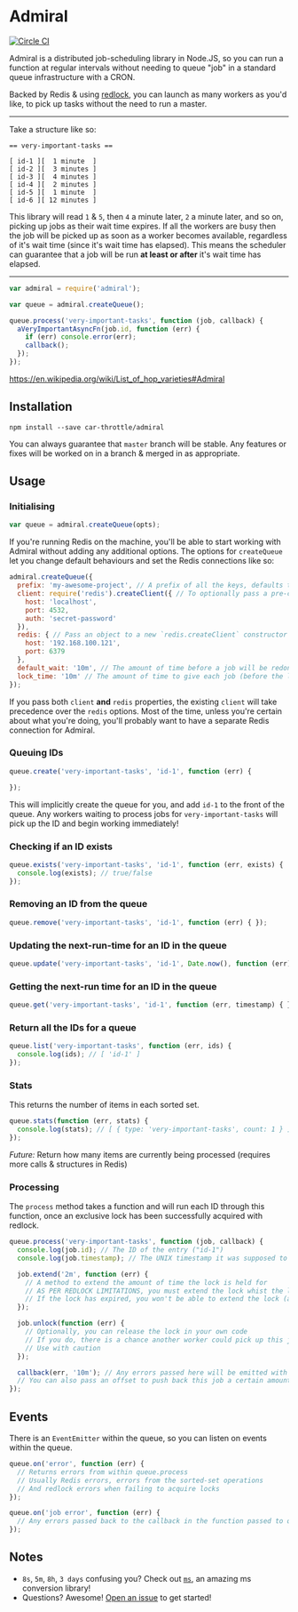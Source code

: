 # Admiral

[![Circle CI](https://circleci.com/gh/car-throttle/admiral/tree/master.svg?style=shield)](https://circleci.com/gh/car-throttle/admiral/tree/master)

Admiral is a distributed job-scheduling library in Node.JS, so you can run a function at regular intervals without
needing to queue "job" in a standard queue infrastructure with a CRON.

Backed by Redis & using [redlock](https://npm.im/redlock), you can launch as many workers as you'd like, to pick up
tasks without the need to run a master.

----

Take a structure like so:

```
== very-important-tasks ==

[ id-1 ][  1 minute  ]
[ id-2 ][  3 minutes ]
[ id-3 ][  4 minutes ]
[ id-4 ][  2 minutes ]
[ id-5 ][  1 minute  ]
[ id-6 ][ 12 minutes ]
```

This library will read `1` & `5`, then `4` a minute later, `2` a minute later, and so on, picking up jobs as their wait
time expires. If all the workers are busy then the job will be picked up as soon as a worker becomes available,
regardless of it's wait time (since it's wait time has elapsed). This means the scheduler can guarantee that a job will
be run **at least or after** it's wait time has elapsed.

----

```js
var admiral = require('admiral');

var queue = admiral.createQueue();

queue.process('very-important-tasks', function (job, callback) {
  aVeryImportantAsyncFn(job.id, function (err) {
    if (err) console.error(err);
    callback();
  });
});
```

https://en.wikipedia.org/wiki/List_of_hop_varieties#Admiral

## Installation

```
npm install --save car-throttle/admiral
```

You can always guarantee that `master` branch will be stable. Any features or fixes will be worked on in a branch &
merged in as appropriate.

## Usage

### Initialising

```js
var queue = admiral.createQueue(opts);
```

If you're running Redis on the machine, you'll be able to start working with Admiral without adding any additional
options. The options for `createQueue` let you change default behaviours and set the Redis connections like so:

```js
admiral.createQueue({
  prefix: 'my-awesome-project', // A prefix of all the keys, defaults to `admiral`, and should not be changed
  client: require('redis').createClient({ // To optionally pass a pre-configured Redis client
    host: 'localhost',
    port: 4532,
    auth: 'secret-password'
  }),
  redis: { // Pass an object to a new `redis.createClient` constructor
    host: '192.168.100.121',
    port: 6379
  },
  default_wait: '10m', // The amount of time before a job will be redone (can be overridden on a per-job basis)
  lock_time: '10m' // The amount of time to give each job (before the lock expires)
});
```

If you pass both `client` **and** `redis` properties, the existing `client` will take precedence over the `redis`
options. Most of the time, unless you're certain about what you're doing, you'll probably want to have a separate Redis
connection for Admiral.

### Queuing IDs

```js
queue.create('very-important-tasks', 'id-1', function (err) {

});
```

This will implicitly create the queue for you, and add `id-1` to the front of the queue. Any workers waiting to process
jobs for `very-important-tasks` will pick up the ID and begin working immediately!

### Checking if an ID exists

```js
queue.exists('very-important-tasks', 'id-1', function (err, exists) {
  console.log(exists); // true/false
});
```

### Removing an ID from the queue

```js
queue.remove('very-important-tasks', 'id-1', function (err) { });
```

### Updating the next-run-time for an ID in the queue

```js
queue.update('very-important-tasks', 'id-1', Date.now(), function (err) { });
```

### Getting the next-run time for an ID in the queue

```js
queue.get('very-important-tasks', 'id-1', function (err, timestamp) { });
```

### Return all the IDs for a queue

```js
queue.list('very-important-tasks', function (err, ids) {
  console.log(ids); // [ 'id-1' ]
});
```

### Stats

This returns the number of items in each sorted set.

```js
queue.stats(function (err, stats) {
  console.log(stats); // [ { type: 'very-important-tasks', count: 1 } ]
});
```

*Future:* Return how many items are currently being processed (requires more calls & structures in Redis)

### Processing

The `process` method takes a function and will run each ID through this function, once an exclusive lock has been
successfully acquired with redlock.

```js
queue.process('very-important-tasks', function (job, callback) {
  console.log(job.id); // The ID of the entry ("id-1")
  console.log(job.timestamp); // The UNIX timestamp it was supposed to run at

  job.extend('2m', function (err) {
    // A method to extend the amount of time the lock is held for
    // AS PER REDLOCK LIMITATIONS, you must extend the lock whist the lock is still acquired
    // If the lock has expired, you won't be able to extend the lock (and an error will be returned)
  });

  job.unlock(function (err) {
    // Optionally, you can release the lock in your own code
    // If you do, there is a chance another worker could pick up this job WHILST this worker still has this job
    // Use with caution
  });

  callback(err, '10m'); // Any errors passed here will be emitted with as a "job error" event
  // You can also pass an offset to push back this job a certain amount (overriding the default_wait time)
});
```

## Events

There is an `EventEmitter` within the queue, so you can listen on events within the queue.

```js
queue.on('error', function (err) {
  // Returns errors from within queue.process
  // Usually Redis errors, errors from the sorted-set operations
  // And redlock errors when failing to acquire locks
});

queue.on('job error', function (err) {
  // Any errors passed back to the callback in the function passed to queue.process will be emitted here
});
```

## Notes

- `8s`, `5m`, `8h`, `3 days` confusing you? Check out [`ms`](https://npm.im/ms), an amazing ms conversion library!
- Questions? Awesome! [Open an issue](https://github.com/car-throttle/admiral) to get started!
